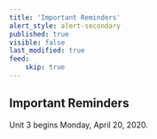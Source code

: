 ```yaml
---
title: 'Important Reminders'
alert_style: alert-secondary
published: true
visible: false
last_modified: true
feed:
    skip: true
---
```


## Important Reminders
Unit 3 begins Monday, April 20, 2020.
